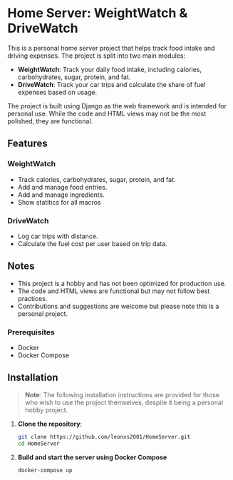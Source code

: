 # Home Server: WeightWatch & DriveWatch

This is a personal home server project that helps track food intake and driving expenses. The project is split into two main modules:

- **WeightWatch**: Track your daily food intake, including calories, carbohydrates, sugar, protein, and fat.
- **DriveWatch**: Track your car trips and calculate the share of fuel expenses based on usage.

The project is built using Django as the web framework and is intended for personal use. While the code and HTML views may not be the most polished, they are functional.

## Features

### WeightWatch
- Track calories, carbohydrates, sugar, protein, and fat.
- Add and manage food entries.
- Add and manage ingredients.
- Show statitics for all macros

### DriveWatch
- Log car trips with distance.
- Calculate the fuel cost per user based on trip data.

## Notes
- This project is a hobby and has not been optimized for production use.
- The code and HTML views are functional but may not follow best practices.
- Contributions and suggestions are welcome but please note this is a personal project.

### Prerequisites
- Docker
- Docker Compose

## Installation

> **Note**: The following installation instructions are provided for those who wish to use the project themselves, despite it being a personal hobby project.

1. **Clone the repository**:
   ```bash
   git clone https://github.com/leonxs2001/HomeServer.git
   cd HomeServer
   ```
2. **Build and start the server using Docker Compose**
   ```bash
   docker-compose up
   ```


